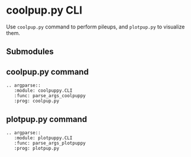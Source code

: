 # coolpup.py CLI

Use `coolpup.py` command to perform pileups, and `plotpup.py` to visualize them.

## Submodules

## coolpup.py command

```{eval-rst}
.. argparse::
   :module: coolpuppy.CLI
   :func: parse_args_coolpuppy
   :prog: coolpup.py
```

## plotpup.py command

```{eval-rst}
.. argparse::
   :module: plotpuppy.CLI
   :func: parse_args_plotpuppy
   :prog: plotpup.py
```
